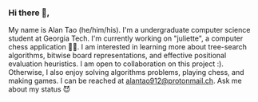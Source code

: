 ### Hi there 👋,
My name is Alan Tao (he/him/his). I'm a undergraduate computer science student at Georgia Tech. I'm currently working on "juliette", a computer chess application 🔬🧠. I am interested in learning more about tree-search algorithms, bitwise board representations, and effective positional evaluation heuristics. I am open to collaboration on this project :). Otherwise, I also enjoy solving algorithms problems, playing chess, and making games. I can be reached at alantao912@protonmail.ch. Ask me about my status 😈

<!--
**alantao912/alantao912** is a ✨ _special_ ✨ repository because its `README.md` (this file) appears on your GitHub profile.

Here are some ideas to get you started:

- 🔭 I’m currently working on ...
- 🌱 I’m currently learning ...
- 👯 I’m looking to collaborate on ...
- 🤔 I’m looking for help with ...
- 💬 Ask me about ...
- 📫 How to reach me: ...
- 😄 Pronouns: ...
- ⚡ Fun fact: ...
-->
